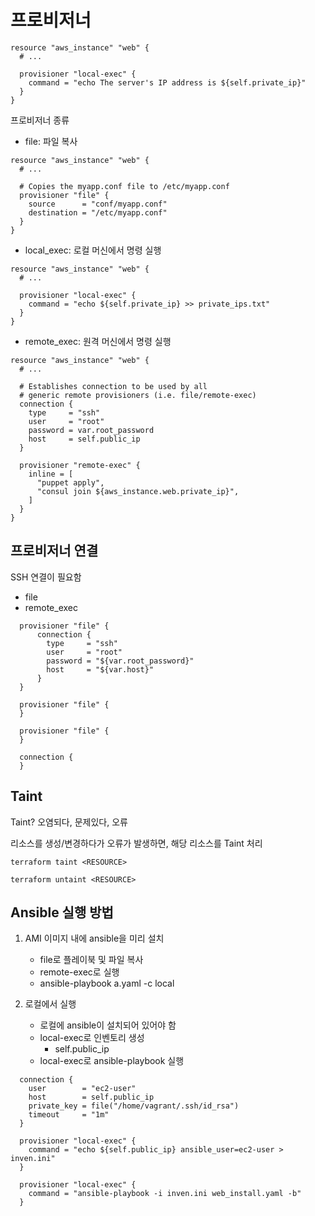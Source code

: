 # 프로비저너

```
resource "aws_instance" "web" {
  # ...

  provisioner "local-exec" {
    command = "echo The server's IP address is ${self.private_ip}"
  }
}
```

프로비저너 종류
- file: 파일 복사

```
resource "aws_instance" "web" {
  # ...

  # Copies the myapp.conf file to /etc/myapp.conf
  provisioner "file" {
    source      = "conf/myapp.conf"
    destination = "/etc/myapp.conf"
  }
}
```

- local_exec: 로컬 머신에서 명령 실행

```
resource "aws_instance" "web" {
  # ...

  provisioner "local-exec" {
    command = "echo ${self.private_ip} >> private_ips.txt"
  }
}
```

- remote_exec: 원격 머신에서 명령 실행

```
resource "aws_instance" "web" {
  # ...

  # Establishes connection to be used by all
  # generic remote provisioners (i.e. file/remote-exec)
  connection {
    type     = "ssh"
    user     = "root"
    password = var.root_password
    host     = self.public_ip
  }

  provisioner "remote-exec" {
    inline = [
      "puppet apply",
      "consul join ${aws_instance.web.private_ip}",
    ]
  }
}
```

## 프로비저너 연결

SSH 연결이 필요함

- file
- remote_exec

```
  provisioner "file" {
	  connection {
	    type     = "ssh"
	    user     = "root"
	    password = "${var.root_password}"
	    host     = "${var.host}"
	  }
  }
```

```
  provisioner "file" {
  }

  provisioner "file" {
  }

  connection {
  }
```

## Taint
Taint? 오염되다, 문제있다, 오류

리소스를 생성/변경하다가 오류가 발생하면, 해당 리소스를 Taint 처리

`terraform taint <RESOURCE>`

`terraform untaint <RESOURCE>`

## Ansible 실행 방법

1. AMI 이미지 내에 ansible을 미리 설치
	- file로 플레이북 및 파일 복사
	- remote-exec로 실행
	- ansible-playbook a.yaml -c local

2. 로컬에서 실행
	- 로컬에 ansible이 설치되어 있어야 함
	- local-exec로 인벤토리 생성
		- self.public_ip
	- local-exec로 ansible-playbook 실행

```
  connection {
    user        = "ec2-user"
    host        = self.public_ip
    private_key = file("/home/vagrant/.ssh/id_rsa")
    timeout     = "1m"
  }

  provisioner "local-exec" {
    command = "echo ${self.public_ip} ansible_user=ec2-user > inven.ini"
  }

  provisioner "local-exec" {
    command = "ansible-playbook -i inven.ini web_install.yaml -b"
  }
```